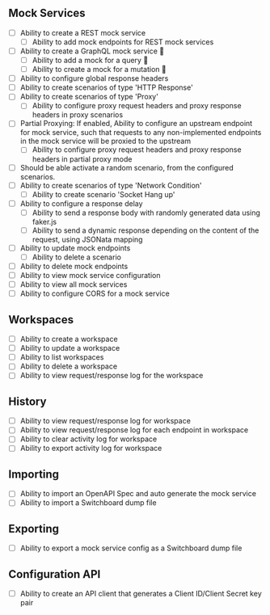 
## Mock Services

- [ ] Ability to create a REST mock service
	- [ ] Ability to add mock endpoints for REST mock services
- [ ] Ability to create a GraphQL mock service 🎯 
	- [ ] Ability to add a mock for a query 🎯
	- [ ] Ability to create a mock for a mutation 🎯
- [ ] Ability to configure global response headers
- [ ] Ability to create scenarios of type 'HTTP Response'
- [ ] Ability to create scenarios of type 'Proxy'
	- [ ] Ability to configure proxy request headers and proxy response headers in proxy scenarios
- [ ] Partial Proxying: If enabled, Ability to configure an upstream endpoint for mock service, such that requests to any non-implemented endpoints in the mock service will be proxied to the upstream
	- [ ] Ability to configure proxy request headers and proxy response headers in partial proxy mode
- [ ] Should be able activate a random scenario, from the configured scenarios.
- [ ] Ability to create scenarios of type 'Network Condition'
	- [ ] Ability to create scenario 'Socket Hang up'
- [ ] Ability to configure a response delay
	- [ ] Ability to send a response body with randomly generated data using faker.js
	- [ ] Ability to send a dynamic response depending on the content of the request, using JSONata mapping
- [ ] Ability to update mock endpoints
	- [ ] Ability to delete a scenario
- [ ] Ability to delete mock endpoints
- [ ] Ability to view mock service configuration
- [ ] Ability to view all mock services
- [ ] Ability to configure CORS for a mock service

## Workspaces
- [ ] Ability to create a workspace
- [ ] Ability to update a workspace
- [ ] Ability to list workspaces
- [ ] Ability to delete a workspace
- [ ] Ability to view request/response log for the workspace

## History
- [ ] Ability to view request/response log for workspace
- [ ] Ability to view request/response log for each endpoint in workspace
- [ ] Ability to clear activity log for workspace
- [ ] Ability to export activity log for workspace

## Importing
- [ ] Ability to import an OpenAPI Spec and auto generate the mock service
- [ ] Ability to import a Switchboard dump file

## Exporting
- [ ] Ability to export a mock service config as a Switchboard dump file

## Configuration API
- [ ] Ability to create an API client that generates a Client ID/Client Secret key pair
